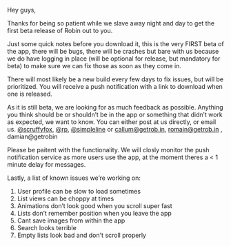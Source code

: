 Hey guys,

Thanks for being so patient while we slave away night and day to get the first beta release of Robin out to you.

Just some quick notes before you download it, this is the very FIRST beta of the app, there will be bugs, there will be crashes but bare with us because we do have logging in place (will be optional for release, but mandatory for beta) to make sure we can fix those as soon as they come in. 

There will most likely be a new build every few days to fix issues, but will be prioritized. You will receive a push notification with a link to download when one is released.

As it is still beta, we are looking for as much feedback as possible. Anything you think should be or shouldn’t be in the app or something that didn’t work as expected, we want to know. You can either post at us directly, or email us. [@scruffyfox](http://alpha.app.net/scruffyfox), [@rp](http://alpha.app.net/rp), [@simpleline](http://alpha.app.net/simpleline) or callum@getrob.in, romain@getrob.in , damian@getrobin 

Please be paitent with the functionality. We will closly monitor the push notification service as more users use the app, at the moment theres a < 1 minute delay for messages.

Lastly, a list of known issues we’re working on:

1. User profile can be slow to load sometimes
2. List views can be choppy at times
3. Animations don’t look good when you scroll super fast
4. Lists don’t remember position when you leave the app
5. Cant save images from within the app
6. Search looks terrible
7. Empty lists look bad and don't scroll properly